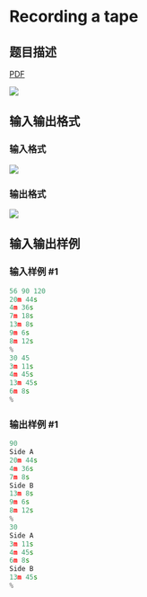 # Recording a tape

## 题目描述

[problemUrl]: https://uva.onlinejudge.org/index.php?option=com_onlinejudge&Itemid=8&category=9&page=show_problem&problem=719

[PDF](https://uva.onlinejudge.org/external/7/p778.pdf)

![](https://cdn.luogu.com.cn/upload/vjudge_pic/UVA778/38090efeb775b1fb9d99af83c2bcfdfd4c1e6b8c.png)

## 输入输出格式

### 输入格式

![](https://cdn.luogu.com.cn/upload/vjudge_pic/UVA778/4377fabfdfebeba0a810cbace8c660331fd8f000.png)

### 输出格式

![](https://cdn.luogu.com.cn/upload/vjudge_pic/UVA778/1a073c0948a7de72512dccdde01d512c8b9116a2.png)

## 输入输出样例

### 输入样例 #1

```cpp
56 90 120
20m 44s
4m 36s
7m 18s
13m 8s
9m 6s
8m 12s
%
30 45
3m 11s
4m 45s
13m 45s
6m 8s
%
```


### 输出样例 #1

```cpp
90
Side A
20m 44s
4m 36s
7m 8s
Side B
13m 8s
9m 6s
8m 12s
%
30
Side A
3m 11s
4m 45s
6m 8s
Side B
13m 45s
%
```


